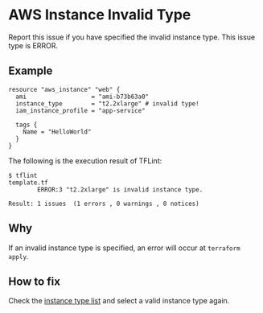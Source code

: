 # AWS Instance Invalid Type
Report this issue if you have specified the invalid instance type. This issue type is ERROR.

## Example
```
resource "aws_instance" "web" {
  ami                  = "ami-b73b63a0"
  instance_type        = "t2.2xlarge" # invalid type!
  iam_instance_profile = "app-service"

  tags {
    Name = "HelloWorld"
  }
}
```

The following is the execution result of TFLint: 

```
$ tflint
template.tf
        ERROR:3 "t2.2xlarge" is invalid instance type.

Result: 1 issues  (1 errors , 0 warnings , 0 notices)
```

## Why
If an invalid instance type is specified, an error will occur at `terraform apply`.

## How to fix
Check the [instance type list](https://aws.amazon.com/ec2/instance-types/) and select a valid instance type again.
